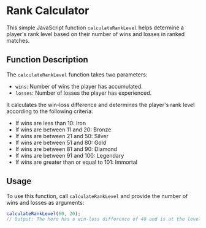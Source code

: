 # Rank Calculator

This simple JavaScript function `calculateRankLevel` helps determine a player's rank level based on their number of wins and losses in ranked matches.

## Function Description

The `calculateRankLevel` function takes two parameters:
- `wins`: Number of wins the player has accumulated.
- `losses`: Number of losses the player has experienced.

It calculates the win-loss difference and determines the player's rank level according to the following criteria:

- If wins are less than 10: Iron
- If wins are between 11 and 20: Bronze
- If wins are between 21 and 50: Silver
- If wins are between 51 and 80: Gold
- If wins are between 81 and 90: Diamond
- If wins are between 91 and 100: Legendary
- If wins are greater than or equal to 101: Immortal

## Usage

To use this function, call `calculateRankLevel` and provide the number of wins and losses as arguments:

```javascript
calculateRankLevel(60, 20);
// Output: The hero has a win-loss difference of 40 and is at the level of Gold
